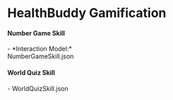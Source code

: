 # HealthBuddy Gamification
<h4>Number Game Skill</h4>
- *Interaction Model:* <br/>
NumberGameSkill.json <br/>
<h4>World Quiz Skill</h4>
- WorldQuizSkill.json <br/>
